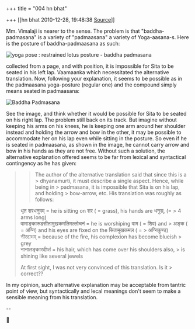 +++
title = "004 hn bhat"

+++
[[hn bhat	2010-12-28, 19:48:38 [Source](https://groups.google.com/g/samskrita/c/DeBhdtr-xcg)]]



Mm. Vimalaji is nearer to the sense. The problem is that "baddha-padmasana" is a variety of "padmaasana" a variety of Yoga-aasana-s. Here is the posture of baddha-padmaasana as such:

  

![yoga pose : restrained lotus posture - baddha padmasana](https://ci6.googleusercontent.com/proxy/N2xTWxwK4darf03twezHBkiKTvzfv30gSw6Nm-W_8l1ZXAy_ozWnZmyL9d3ARCcz7sAWHp4Q77xxHOlHhWCK-tOQLrGrNE8fpzqDpCw0iWRmA3RUyGh2eIyfKjUqO55RraVjtvS8uQC9=s0-d-e1-ft#http://www.syvum.com/iosundry/fun/yoga/yoga_pose_restrained_lotus_baddha_padmasana.jpg)  
  

collected from a page, and with position, it is impossible for Sita to be seated in his left lap. Vaamaanka which necessitated the alternative translation. Now, following your explanation, it seems to be possible as in the padmaasana yoga-posture (regular one) and the compound simply means seated in padmaasana:

  

![Baddha Padmasana](https://ci6.googleusercontent.com/proxy/nCDbSDywZUkxKZyBaz8YHNtleDDFLLwGc7QnOftnTxoX88vXtgflDIgqBjE4-mb67QeDMUO0Ph8t-tC83uzKpjnls56pSc3C7DHx2V6Witauhe6Z=s0-d-e1-ft#http://health.indianetzone.com/yoga/images/Baddha-padmasana-1.jpg)

See the image, and think whether it would be possible for Sita to be seated on his right lap. The problem still back on its track. But imagine without keeping his arms on his knees, he is keeping one arm around her shoulder instead and holding the arrow and bow in the other, it may be possible to accommodate her on his lap even while sitting in the posture. So even if he is seated in padmaasana, as shown in the image, he cannot carry arrow and bow in his hands as they are not free. Without such a solution, the alternative explanation offered seems to be far from lexical and syntactical contingency as he has given:



> 
> > 
> > 
> > 
> > 
> > The author of the alternative translation said that since this is a > dhyanamurti, it must describe a single aspect. Hence, while being in > padmasana, it is impossible that Sita is on his lap, and holding > bow-arrow, etc. His translation was roughly as follows:  
>   
> धृत शरधनुषम् = he is sitting on शर ( = grass), his hands are धनुस्, (= > 4 arms long)  
> वामाङ्कारूढसीतामुखकमलिमल्लोचनं = he is worshiping वाम ( = शिव) and > अङ्क ( = अग्नि) and his eyes are fixed on the सितामुखकमल ( = > अग्निकुण्ड)  
> नीरदाभम् = because of the fire, his complexion has become blueish > grey  
> नानालङ्कारदीप्तं = his hair, which has come over his shoulders also, > is shining like several jewels  
>   
> At first sight, I was not very convinced of this translation. Is it > correct??  
> > 
> > 
> > 
> > 
> > 

  

In my opinion, such alternative explanation may be acceptable from tantric point of view, but syntactically and lecal meanings don't seem to make a sensible meaning from his translation.

  
--  



